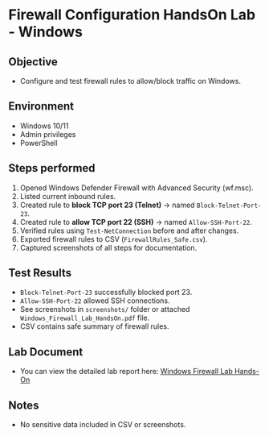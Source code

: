 # Firewall Configuration HandsOn Lab - Windows

## Objective
- Configure and test firewall rules to allow/block traffic on Windows.

## Environment
- Windows 10/11
- Admin privileges
- PowerShell

## Steps performed
1. Opened Windows Defender Firewall with Advanced Security (wf.msc).
2. Listed current inbound rules.
3. Created rule to **block TCP port 23 (Telnet)** → named `Block-Telnet-Port-23`.
4. Created rule to **allow TCP port 22 (SSH)** → named `Allow-SSH-Port-22`.
5. Verified rules using `Test-NetConnection` before and after changes.
6. Exported firewall rules to CSV (`FirewallRules_Safe.csv`).
7. Captured screenshots of all steps for documentation.

## Test Results
- `Block-Telnet-Port-23` successfully blocked port 23.
- `Allow-SSH-Port-22` allowed SSH connections.
- See screenshots in `screenshots/` folder or attached `Windows_Firewall_Lab_HandsOn.pdf` file.
- CSV contains safe summary of firewall rules.

## Lab Document
- You can view the detailed lab report here: [Windows Firewall Lab Hands-On](https://docs.google.com/document/d/11YuoZIjO-fHK5oyf3-ywK8f31OY_b-YxQYR4MG9-spg/view)

## Notes
- No sensitive data included in CSV or screenshots.

